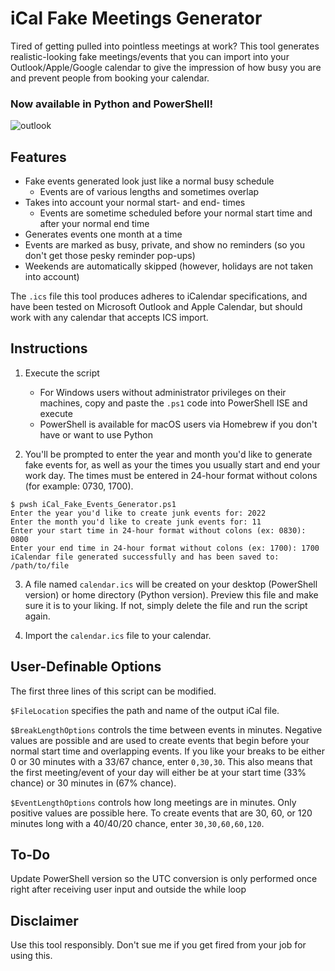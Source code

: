 # iCal Fake Meetings Generator

Tired of getting pulled into pointless meetings at work? This tool generates realistic-looking fake meetings/events that you can import into your Outlook/Apple/Google calendar to give the impression of how busy you are and prevent people from booking your calendar.

### Now available in Python and PowerShell!

![outlook](https://user-images.githubusercontent.com/40312846/210455165-70c004da-a926-4aa5-9c10-1769dac9724c.png)

## Features
- Fake events generated look just like a normal busy schedule
    - Events are of various lengths and sometimes overlap
- Takes into account your normal start- and end- times
    - Events are sometime scheduled before your normal start time and after your normal end time
- Generates events one month at a time
- Events are marked as busy, private, and show no reminders (so you don't get those pesky reminder pop-ups)
- Weekends are automatically skipped (however, holidays are not taken into account)

The `.ics` file this tool produces adheres to iCalendar specifications, and have been tested on Microsoft Outlook and Apple Calendar, but should work with any calendar that accepts ICS import.

## Instructions

1. Execute the script
    - For Windows users without administrator privileges on their machines, copy and paste the `.ps1` code into PowerShell ISE and execute
    - PowerShell is available for macOS users via Homebrew if you don't have or want to use Python

2. You'll be prompted to enter the year and month you'd like to generate fake events for, as well as your the times you usually start and end your work day. The times must be entered in 24-hour format without colons (for example: 0730, 1700).

```
$ pwsh iCal_Fake_Events_Generator.ps1 
Enter the year you'd like to create junk events for: 2022
Enter the month you'd like to create junk events for: 11
Enter your start time in 24-hour format without colons (ex: 0830): 0800
Enter your end time in 24-hour format without colons (ex: 1700): 1700
iCalendar file generated successfully and has been saved to: /path/to/file
```

3. A file named `calendar.ics` will be created on your desktop (PowerShell version) or home directory (Python version). Preview this file and make sure it is to your liking. If not, simply delete the file and run the script again.

4. Import the `calendar.ics` file to your calendar.

## User-Definable Options

The first three lines of this script can be modified. 

`$FileLocation` specifies the path and name of the output iCal file.

`$BreakLengthOptions` controls the time between events in minutes. Negative values are possible and are used to create events that begin before your normal start time and overlapping events. If you like your breaks to be either 0 or 30 minutes with a 33/67 chance, enter `0,30,30`. This also means that the first meeting/event of your day will either be at your start time (33% chance) or 30 minutes in (67% chance).

`$EventLengthOptions` controls how long meetings are in minutes. Only positive values are possible here. To create events that are 30, 60, or 120 minutes long with a 40/40/20 chance, enter `30,30,60,60,120`.

## To-Do

Update PowerShell version so the UTC conversion is only performed once right after receiving user input and outside the while loop

## Disclaimer

Use this tool responsibly. Don't sue me if you get fired from your job for using this.
